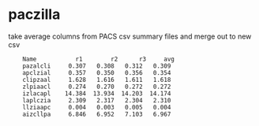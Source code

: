 # paczilla
take average columns from PACS csv summary files and merge out to new csv

```
    Name    	   r1	     r2	     r3	    avg
    pazalcli	 0.307	 0.308	 0.312	 0.309
    apclzial	 0.357	 0.350	 0.356	 0.354
    clipzaal	 1.628	 1.616	 1.611	 1.618
    zlpiaacl	 0.274	 0.270	 0.272	 0.272
    izlacapl	14.384	13.934	14.203	14.174
    laplczia	 2.309	 2.317	 2.304	 2.310
    llziaapc	 0.004	 0.003	 0.005	 0.004
    aizcllpa	 6.846	 6.952	 7.103	 6.967
    
```


